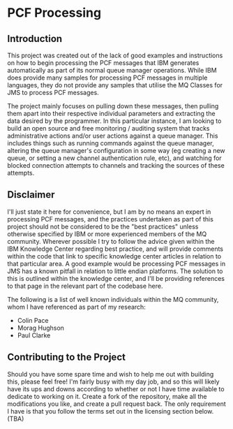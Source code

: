 # PCF Processing
## Introduction
This project was created out of the lack of good examples and instructions on how to begin
processing the PCF messages that IBM generates automatically as part of its normal queue manager operations.
While IBM does provide many samples for processing PCF messages in multiple languages, they do not provide any samples
that utilise the MQ Classes for JMS to process PCF messages. 

The project mainly focuses on pulling down these messages, then pulling them apart into their respective
individual parameters and extracting the data desired by the programmer. In this particular instance, I am looking
to build an open source and free monitoring / auditing system that tracks administrative actions and/or user actions
against a queue manager. This includes things such as running commands against the queue manager, altering the queue
manager's configuration in some way (eg creating a new queue, or setting a new channel authentication rule, etc), and
watching for blocked connection attempts to channels and tracking the sources of these attempts.

## Disclaimer
I'll just state it here for convenience, but I am by no means an expert in processing PCF messages, and the practices
undertaken as part of this project should not be considered to be the "best practices" unless otherwise specified by
IBM or more experienced members of the MQ community. Wherever possible I try to follow the advice given within the IBM
Knowledge Center regarding best practice, and will provide comments within the code that link to specific knowledge
center articles in relation to that particular area. A good example would be processing PCF messages in JMS has a known
pitfall in relation to little endian platforms. The solution to this is outlined within the knowledge center, and I'll
be providing references to that page in the relevant part of the codebase here.

The following is a list of well known individuals within the MQ community, whom I have referenced as part of my
research:

* Colin Pace
* Morag Hughson
* Paul Clarke

## Contributing to the Project
Should you have some spare time and wish to help me out with building this, please feel free! I'm fairly busy with my
day job, and so this will likely have its ups and downs according to whether or not I have time available to dedicate
to working on it. Create a fork of the repository, make all the modifications you like, and create a pull request back.
The only requirement I have is that you follow the terms set out in the licensing section below. (TBA)
